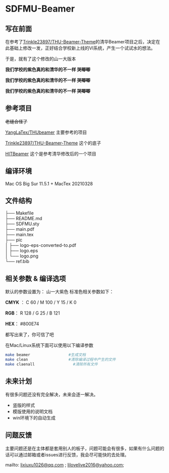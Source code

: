 # SDFMU-Beamer

## 写在前面

在参考了[Trinkle23897/THU-Beamer-Theme](https://github.com/Trinkle23897/THU-Beamer-Theme)的清华Beamer项目之后，决定在此基础上修改一发，正好结合学校新上线的VI系统，产生一个试试水的想法。

于是，就有了这个修改的山一大版本

**我们学校的紫色真的和清华的不一样 ~~哭唧唧~~**

**我们学校的紫色真的和清华的不一样 ~~哭唧唧~~**

**我们学校的紫色真的和清华的不一样 ~~哭唧唧~~**

## 参考项目 

~~老缝合怪了~~

[YangLaTex/THUbeamer](https://github.com/YangLaTeX/thubeamer) 主要参考的项目

[Trinkle23897/THU-Beamer-Theme](https://github.com/Trinkle23897/THU-Beamer-Theme) 这个的底子

[HITBeamer](https://gitee.com/syvshc/HITBeamer?_from=gitee_search)  这个是参考清华修改后的一个项目



## 编译环境

Mac OS Big Sur 11.5.1   +   MacTex 20210328



## 文件结构

├── Makefile <br>
├── README.md <br>
├── SDFMU.sty <br>
├── main.pdf <br>
├── main.tex<br>
├── pic <br>
│    ├── logo-eps-converted-to.pdf <br>
│    ├── logo.eps <br>
│    └── logo.png <br>
└── ref.bib <br>

## 相关参数 & 编译选项

默认的参数设置为： 山一大紫色 标准色相关参数如下： 

**CMYK** ：  C 60 / M 100 / Y 15 / K 0

**RGB**： 	R 128 / G 25  / B 121

**HEX**：	 #800E74 

都写出来了，你可信了吧



在Mac/Linux系统下面可以使用以下编译参数

```bash
make beamer					#生成文档
make clean					#清除编译过程中产生的文件
make claenall				  #清除所有文件
```



## 未来计划

有很多问题还没有完全解决，未来会逐一解决。

- 竖版的样式
- 模版使用的说明文档
- win环境下的自动生成



## 问题反馈

主要问题还是在主体都是套用别人的板子，问题可能会有很多，如果有什么问题的话可以通过邮箱或者issues进行反馈，我会尽可能快的去处理。

mailto: lixiuxu1026@qq.com ;  lilovelive2016@yahoo.com;











